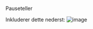 Pauseteller

Inkluderer dette nederst:
![image](https://user-images.githubusercontent.com/46036262/197205378-6072bacc-f838-49f5-a051-9c45aa853375.png)
